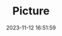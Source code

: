 ---
weight: 1
images:
- /images/edited/203.jpeg
title: Picture
date: 2023-11-12 16:51:59
tags: [luminar neo,work,24-70mm F2.8 DG DN | Art 019,ILCE-7M3,24.0,motorcycle]
---